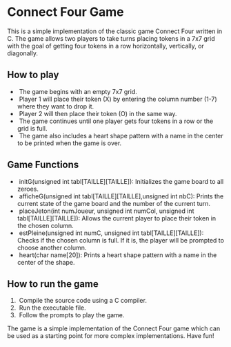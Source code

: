 # **Connect Four Game**

This is a simple implementation of the classic game Connect Four written in C. The game allows two players to take turns placing tokens in a 7x7 grid with the goal of getting four tokens in a row horizontally, vertically, or diagonally.

## **How to play**

- ​	The game begins with an empty 7x7 grid.
- ​	Player 1 will place their token (X) by entering the column number (1-7) where they want to drop it.
- ​	Player 2 will then place their token (O) in the same way.
- ​	The game continues until one player gets four tokens in a row or the grid is full.
- ​	The game also includes a heart shape pattern with a name in the center to be printed when the game is over.

## **Game Functions**

- ​	initG(unsigned int tabl[TAILLE][TAILLE]): Initializes the game board to all zeroes.
- ​	afficheG(unsigned int tabl[TAILLE][TAILLE],unsigned int nbC): Prints the current state of the game board and the number of the current turn.
- ​	placeJeton(int numJoueur, unsigned int numCol, unsigned int tabl[TAILLE][TAILLE]): Allows the current player to place their token in the chosen column.
- ​	estPleine(unsigned int numC, unsigned int tabl[TAILLE][TAILLE]): Checks if the chosen column is full. If it is, the player will be prompted to choose another column.
- ​	heart(char name[20]): Prints a heart shape pattern with a name in the center of the shape.

## **How to run the game**

1. ​	Compile the source code using a C compiler.
2. ​	Run the executable file.
3. ​	Follow the prompts to play the game.

The game is a simple implementation of the Connect Four game which can be used as a starting point for more complex implementations. Have fun!
